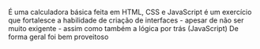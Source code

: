 É uma calculadora básica feita em HTML, CSS e JavaScript
é um exercício que fortalesce a habilidade de criação de interfaces - apesar de não ser muito exigente - assim como também a lógica por trás (JavaScript)
De forma geral foi bem proveitoso
